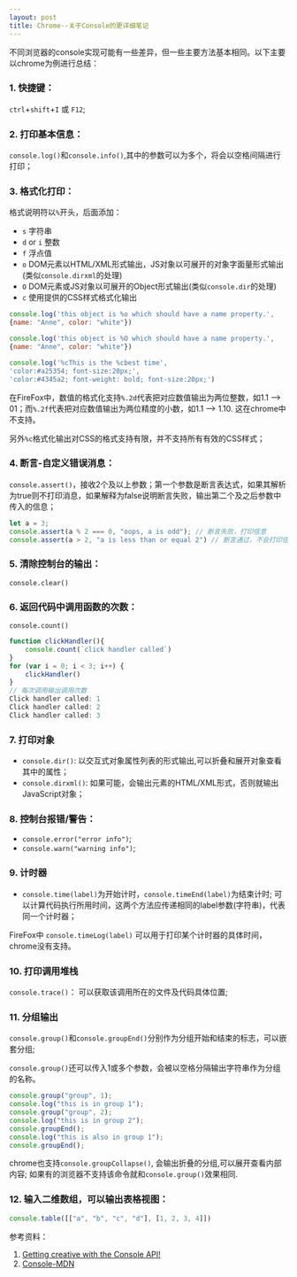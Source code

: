 ```yaml
---
layout: post
title: Chrome--关于Console的更详细笔记
---
```


不同浏览器的console实现可能有一些差异，但一些主要方法基本相同。以下主要以chrome为例进行总结：

### 1. 快捷键：
`ctrl`+`shift`+`I` 或 `F12`;
### 2. 打印基本信息：
`console.log()`和`console.info()`,其中的参数可以为多个，将会以空格间隔进行打印；
### 3. 格式化打印：
格式说明符以`%`开头，后面添加：
+ `s`  字符串
+ `d` or `i`  整数
+ `f`  浮点值
+ `o`  DOM元素以HTML/XML形式输出，JS对象以可展开的对象字面量形式输出(类似`console.dirxml`的处理)
+ `O`  DOM元素或JS对象以可展开的Object形式输出(类似`console.dir`的处理)
+ `c`  使用提供的CSS样式格式化输出

```javascript
console.log('this object is %o which should have a name property.',
{name: "Anne", color: "white"})

console.log('this object is %O which should have a name property.',
{name: "Anne", color: "white"})

console.log('%cThis is the %cbest time',
'color:#a25354; font-size:20px;',
'color:#4345a2; font-weight: bold; font-size:20px;')
```

在FireFox中，数值的格式化支持`%.2d`代表把对应数值输出为两位整数，如1.1 --> 01；而`%.2f`代表把对应数值输出为两位精度的小数，如1.1 --> 1.10. 这在chrome中不支持。

另外`%c`格式化输出对CSS的格式支持有限，并不支持所有有效的CSS样式；

### 4. 断言-自定义错误消息：
`console.assert()`，接收2个及以上参数；第一个参数是断言表达式，如果其解析为true则不打印消息，如果解释为false说明断言失败，输出第二个及之后参数中传入的信息；
```javascript
let a = 3;
console.assert(a % 2 === 0, "oops, a is odd"); // 断言失败，打印信息
console.assert(a > 2, "a is less than or equal 2") // 断言通过，不会打印信息
```
### 5. 清除控制台的输出：
`console.clear()`
### 6. 返回代码中调用函数的次数：
`console.count()`
```javascript
function clickHandler(){
    console.count(`click handler called`)
}     
for (var i = 0; i < 3; i++) {
    clickHandler()
}
// 每次调用输出调用次数
Click handler called: 1
Click handler called: 2
Click handler called: 3
```
### 7. 打印对象
+ `console.dir()`: 以交互式对象属性列表的形式输出,可以折叠和展开对象查看其中的属性；
+ `console.dirxml()`: 如果可能，会输出元素的HTML/XML形式，否则就输出JavaScript对象；

### 8. 控制台报错/警告：
+ `console.error("error info")`;
+ `console.warn("warning info")`;

### 9. 计时器
+ `console.time(label)`为开始计时，`console.timeEnd(label)`为结束计时; 可以计算代码执行所用时间，这两个方法应传递相同的label参数(字符串)，代表同一个计时器；

FireFox中 `console.timeLog(label)` 可以用于打印某个计时器的具体时间， chrome没有支持。

### 10. 打印调用堆栈
`console.trace()`： 可以获取该调用所在的文件及代码具体位置;
### 11. 分组输出
`console.group()`和`console.groupEnd()`分别作为分组开始和结束的标志，可以嵌套分组;

`console.group()`还可以传入1或多个参数，会被以空格分隔输出字符串作为分组的名称。
```javascript
console.group("group", 1);
console.log("this is in group 1");
console.group("group", 2);
console.log("this is in group 2");
console.groupEnd();
console.log("this is also in group 1");
console.groupEnd();
```
chrome也支持`console.groupCollapse()`, 会输出折叠的分组,可以展开查看内部内容; 如果有的浏览器不支持该命令就和`console.group()`效果相同.

### 12. 输入二维数组，可以输出表格视图：
```javascript
console.table([["a", "b", "c", "d"], [1, 2, 3, 4]])
```

参考资料：
1. [Getting creative with the Console API!](https://areknawo.com/getting-creative-with-the-console-api/)
2. [Console-MDN](https://developer.mozilla.org/en-US/docs/Web/API/Console)
